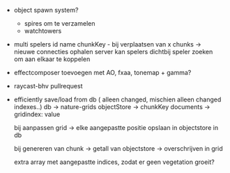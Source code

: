 
- object spawn system? 
    - spires om te verzamelen
    - watchtowers

- multi
    spelers id name chunkKey - bij verplaatsen van x chunks -> nieuwe connecties ophalen
    server kan spelers dichtbij speler zoeken om aan elkaar te koppelen 

- effectcomposer toevoegen met AO, fxaa, tonemap + gamma?

- raycast-bhv pullrequest

<!-- {"position":[2581.7406015628853,980.6652195632854,-1359.391215912829],"offset":{"x":18,"y":-10}} -->
<!-- {"position":[2752.7925935303933,1027.3258721815296,-1328.781806245274],"offset":{"x":19,"z":-10}} -->


   
   
- efficiently save/load from db ( alleen changed, mischien alleen changed indexes..)
    db -> nature-grids
    objectStore -> chunkKey
    documents -> gridindex: value

    bij aanpassen grid -> elke aangepastte positie opslaan in objectstore in db

    bij genereren van chunk -> getall van objectstore -> overschrijven in grid

    extra array met aangepastte indices, zodat er geen vegetation groeit?